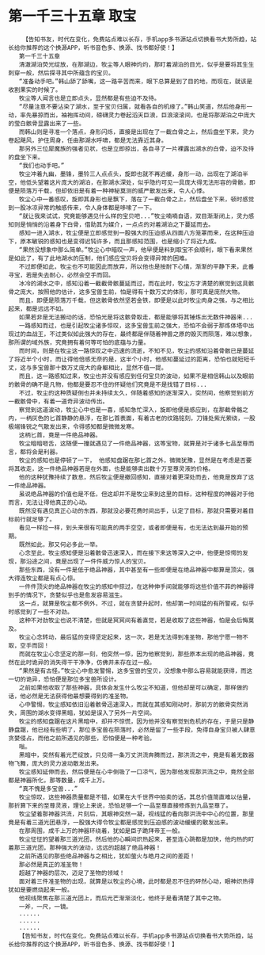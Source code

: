 # 第一千三十五章 取宝
        【告知书友，时代在变化，免费站点难以长存，手机app多书源站点切换看书大势所趋，站长给你推荐的这个换源APP，听书音色多、换源、找书都好使！】
       第一千三十五章
       清澈湖泊荧光绽放，在那湖边，牧尘等人眼神灼灼，那盯着湖泊的目光，似乎是要将其生生刺穿一般，然后探寻其中所蕴含的宝贝。
       “准备动手吧。”韩山舔了舔嘴，这一路辛苦而来，眼下总算是到了目的地，而现在，就该是收割果实的时候了。
       牧尘等人闻言也是立即点头，显然都是有些迫不及待。
       “尽量注意不要沾染了湖水，至于宝贝归属，就看各自的机缘了。”韩山笑道，然后他身形一动，率先暴掠而出，袖袍挥动间，磅礴灵力卷起滔天巨浪，巨浪滚滚间，也是将那湖泊之中庞大的莹白骸骨显露出来了一些。
       而韩山则是寻准一个落点，身形闪烁，直接是出现在了一截白骨之上，然后盘坐下来，灵力卷起飓风，护住周身，任由那湖水呼啸，都是无法靠近其身。
       那另外三位犀魔族的强者见状，也是立即掠出，各自寻了一片裸露出湖水的白骨，迫不及待的盘坐下来。
       “我们也动手吧。”
       牧尘冲着九幽，墨锋，墨铃三人点点头，旋即也就不再迟缓，身形一动，出现在了湖泊半空，他低头望着这片庞大的湖泊，在那湖水深处，似乎隐约可见一具庞大得无法形容的骨骸，即便是陨落万千载，但却依旧是有着一种神秘莫测的威严散发出来，令人心悸。
       牧尘心中一番感叹，旋即其身形也是飘下，落在了一截白骨之上，然后盘坐下来，顿时感觉到一股冰凉异常的触感传来，令人身体都是哆嗦了一下。
       “就让我来试试，究竟能够遇见什么样的宝贝吧...”牧尘喃喃自语，双目渐渐闭上，灵力感知则是悄悄的沿着身下白骨，借助其为媒介，一点点的对着湖泊之下蔓延而去。
       感知一进入湖水，牧尘便是立即感觉到一股强大的压迫感从四面八方笼罩而来，在这种压迫下，原本敏锐的感知也是变得迟钝许多，而且那感知范围，也是缩小了将近九成。
       “果然没想象中那么简单。”牧尘心中暗叹一声，他早便是料到取宝不会顺利，眼下看来果然是如此了，有了此地湖水的压制，他们感应宝贝将会变得异常的困难。
       不过即便如此，牧尘也不可能因此而放弃，所以他也是按耐下心情，渐渐的平静下来，此番寻宝，若是失去耐心，必然会空手而回。
       冰冷的湖水之中，感知沿着一截截骨骸蔓延而过，而在此时，牧尘方才清楚的察觉到这具骸骨之庞大，按照他的估计，这多宝兽生前，怕是得有十数万丈的体形，那可真是庞然大物。
       而且，即便是陨落万千载，但这骸骨依然坚若金铁，即便是以此时牧尘肉身之强，与之相比起来，都是远远不如。
       如果若非是无法搬动的话，恐怕光是将这骸骨取走，都是能够将其锤炼出无数件神器来...
       一路感知而过，也是引起牧尘诸多惊叹，这多宝兽生前之强大，恐怕不会弱于那炼体塔中出现过的血战王，不过类似如此强大的存在，最终都是伴随着神兽之原的毁灭而陨落，难以想象，那所谓的域外族，究竟拥有着何等可怕的底蕴与力量。
       而时间，则是在牧尘这一路惊叹之中迅速的流逝，不知不见，牧尘的感知沿着骨骸已是蔓延了将近半个小时，而让得他倍感无奈的是，这半个小时，他感知蔓延过的距离，恐怕也就短短千丈，这与多宝兽那十数万丈庞大的身躯相比，显然不值一提。
       而且，这一路感知过来，牧尘也并没有感应到任何宝贝的波动，如果不是相信韩山以及眼前的骸骨的确不是凡物，他都是要忍不住的怀疑他们究竟是不是找错了目标...
       不过，牧尘的这种质疑倒也并未持续太久，伴随着感知的逐渐深入，突然间，他察觉到前方一截骸骨中，有着一道奇异波动传出。
       察觉到这道波动，牧尘心中也是一喜，感知急忙深入，旋即他便是感应到，在那截骨骼之内，一柄灰色的匕首静静的悬浮，在那匕首表面，有着古老的纹路铭刻，刀锋处紫光萦绕，一股极端锋锐之气散发出来，令得感知都是微微发寒。
       这柄匕首，竟是一件绝品神器。
       牧尘暗暗咂舌，这随便一撞就遇见了一件绝品神器，这等宝物，就算是对于诸多七品至尊而言，都将会是利器。
       牧尘的感知也是停顿了一下， 他感知盘踞在那匕首之外，微微犹豫，显然是在考虑是否要将其收走，这一件绝品神器若是在外面，也是能够卖出数十万至尊灵液的价格。
       他的这种犹豫持续了数息，然后牧尘便是撤回感知，直接对着更深处而去，他竟是放弃了这一件绝品神器。
       虽说绝品神器的价值也是不低，但这却并不是牧尘来到这里的目标，这种程度的神器对于他而言，无法让得他真正的心动。
       既然没有遇见真正心动的东西，那就没必要花费时间出手，认定了目标，那就只需要对着目标前行就足够了。
       看见一样捡一样，到头来很有可能真的两手空空，或者即便是有，也无法达到最开始的预期。
       既然如此，那又何必多此一举。
       心念至此，牧尘感知便是沿着骸骨迅速深入，而在接下来这等深入之中，他便是惊愕的发现，那沿途之间，竟是出现了一件件威力惊人的宝贝。
       那些东西，没有一件是低于绝品神器，其中甚至有一些即便是在绝品神器中都算是顶尖，强大得连牧尘都是有点心惊。
       一件件顶尖的绝品神器在牧尘的感知中掠过，在这种伸手间就能够将这些价值不菲的神器得到手的情况下，贪婪似乎也是愈发容易滋生。
       这一点，就算是牧尘都不例外，不过，就在贪婪升起时，他却第一时间猛的有所警戒，似乎时感觉到了一些不对劲。
       这种不对劲牧尘也说不清楚，但就是冥冥间有着直觉，若是收取了这些神器，怕是会后悔莫及。
       牧尘心念转动，最后猛的变得坚定起来，这一次，若是无法得到准圣物，那他宁愿一物不取，空手而回！
       而就在牧尘心念坚定的那一刻，他突然一惊，因为他察觉到，那些原本出现的绝品神器，竟然在此时诡异的消失得干干净净，仿佛并未存在过一般。
       “果然是有古怪。”牧尘心中愈发警惕，这多宝兽的宝贝，没想象中那么容易就能获得，而这一切的诡异，恐怕便是那位多宝兽所设计。
       之前如果他收取了那些神器，具体会发生什么牧尘不知道，但他却是可以确定，那样做的话，他必然是无法获得他最想要得到的准圣物。
       心中警惕，牧尘感知依旧沿着骸骨迅速深入，而就在其感知刚动时，那前方的骸骨突然消失，周围的湖水变得黑暗，犹如是误入了另外一片空间。
       牧尘的感知盘踞在这片黑暗中，却并不惊慌，因为他并没有察觉到危机的存在，于是只是静静盘踞，他已经有些明了，那位多宝兽在陨落时，必然是留了一些手段，免得自身宝贝被人肆意贪婪侵占，而他之前所遇见的那些，恐怕便是一种考验。
       嗡。
       黑暗中，突然有着光芒绽放，只见得一条万丈洪流奔腾而过，那洪流之中，竟是有着无数器物飞舞，庞大的灵力波动散发出来。
       牧尘感知延伸而去，然后便是在心中倒吸了一口凉气，因为那他发现那洪流之中，竟然全部都是神器所化，那等数量，成千上万。
       “真不愧是多宝兽...”
       牧尘惊叹，这些神器质量都是不错，如果在大千世界中拍卖的话，其总价值简直难以估量，那折算下来的至尊灵液，理论上来说，恐怕足够一个一品至尊直接修炼到九品至尊了。
       牧尘望着那神器洪流，片刻后，其眼神突然一凝，视线猛的看向那洪流中中心的位置，那里竟是有着三道光团悬浮，一股强大得令牧尘都是感觉到压迫感的波动缓缓的散发出来。
       在那周围，成千上万的神器环绕着，犹如是臣子跪拜帝王一般。
       牧尘怔怔的望着那三道光团，然后他的心瞬间炽热起来，甚至连心跳都是加快，他灼热的盯着那三道光团，那种强大的波动，远远的超越了绝品神器！
       之前所遇见的那些绝品神器与之相比，犹如萤火与皓月之间的差距！
       那必然是真正的准圣物！
       超越了神器的层次，迈足了圣物的领域！
       面对着三件准圣物的出现，就算是以牧尘的心境，此时都是忍不住的砰然心动，眼神炽热得犹如是要燃烧起来一般。
       他视线聚焦在那三道光团上，而后光芒渐渐淡化，他终于是看清楚了其中之物。
       一斧，一尺，一镜。
       ......
       ......
       ......
       【告知书友，时代在变化，免费站点难以长存，手机app多书源站点切换看书大势所趋，站长给你推荐的这个换源APP，听书音色多、换源、找书都好使！】